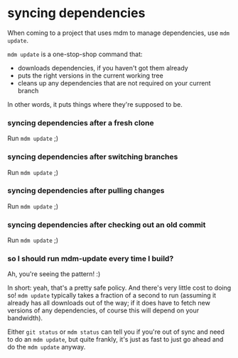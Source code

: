 syncing dependencies
====================

When coming to a project that uses mdm to manage dependencies, use `mdm update`.

`mdm update` is a one-stop-shop command that:

- downloads dependencies, if you haven't got them already
- puts the right versions in the current working tree
- cleans up any dependencies that are not required on your current branch

In other words, it puts things where they're supposed to be.


### syncing dependencies after a fresh clone

Run `mdm update` ;)

### syncing dependencies after switching branches

Run `mdm update` ;)

### syncing dependencies after pulling changes

Run `mdm update` ;)

### syncing dependencies after checking out an old commit

Run `mdm update` ;)

### so I should run mdm-update every time I build?

Ah, you're seeing the pattern!  :)

In short: yeah, that's a pretty safe policy.
And there's very little cost to doing so!  `mdm update` typically takes a fraction of a second to run (assuming it already has all downloads out of the way; if it does have to fetch new versions of any dependencies, of course this will depend on your bandwidth).

Either `git status` or `mdm status` can tell you if you're out of sync and need to do an `mdm update`, but quite frankly, it's just as fast to just go ahead and do the `mdm update` anyway.


